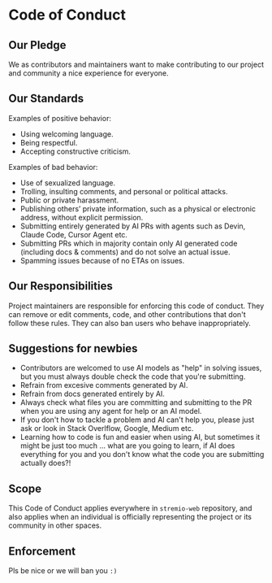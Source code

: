 # Code of Conduct

## Our Pledge

We as contributors and maintainers want to make contributing to our project and community a nice experience for everyone.

## Our Standards

Examples of positive behavior:

- Using welcoming language.
- Being respectful.
- Accepting constructive criticism.

Examples of bad behavior:

- Use of sexualized language.
- Trolling, insulting comments, and personal or political attacks.
- Public or private harassment.
- Publishing others’ private information, such as a physical or electronic address, without explicit permission.
- Submitting entirely generated by AI PRs with agents such as Devin, Claude Code, Cursor Agent etc.
- Submitting PRs which in majority contain only AI generated code (including docs & comments) and do not solve an actual issue.
- Spamming issues because of no ETAs on issues.

## Our Responsibilities

Project maintainers are responsible for enforcing this code of conduct. They can remove or edit comments, code, and other contributions that don't follow these rules. They can also ban users who behave inappropriately.

## Suggestions for newbies

- Contributors are welcomed to use AI models as "help" in solving issues, but you must always double check the code that you're submitting.
- Refrain from excesive comments generated by AI.
- Refrain from docs generated entirely by AI.
- Always check what files you are committing and submitting to the PR when you are using any agent for help or an AI model.
- If you don't how to tackle a problem and AI can't help you, please just ask or look in Stack Overlflow, Google, Medium etc.
- Learning how to code is fun and easier when using AI, but sometimes it might be just too much ... what are you going to learn, if AI does everything for you and you don't know what the code you are submitting actually does?!

## Scope

This Code of Conduct applies everywhere in `stremio-web` repository, and also applies when an individual is officially representing the project or its community in other spaces.

## Enforcement

Pls be nice or we will ban you `:)`
